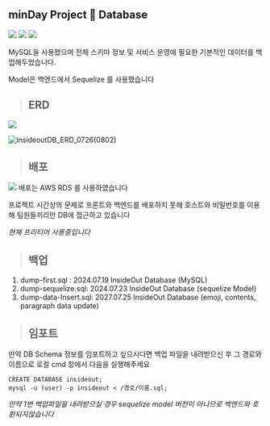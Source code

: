 ## minDay Project :green_book: Database
<img src="https://img.shields.io/badge/mysql-4479A1?style=for-the-badge&logo=mysql&logoColor=white">   <img src="https://img.shields.io/badge/AWS RDS-527FFF?style=for-the-badge&logo=amazonrds&logoColor=white">  <img src="https://img.shields.io/badge/sequelize-52B0E7?style=for-the-badge&logo=Sequelize&logoColor=white"> 

MySQL을 사용했으며 전체 스키마 정보 및 서비스 운영에 필요한 기본적인 데이터를 백업해두었습니다. 

Model은 백엔드에서 Sequelize 를 사용했습니다


> ## ERD
<img src="https://img.shields.io/badge/mysql-4479A1?style=for-the-badge&logo=mysql&logoColor=white"> 


![insideoutDB_ERD_0726(0802)](https://github.com/user-attachments/assets/612cab5e-599a-4c3e-86d7-9ef91c737b3e)


> ## 배포
<img src="https://img.shields.io/badge/AWS RDS-527FFF?style=for-the-badge&logo=amazonrds&logoColor=white">
배포는 AWS RDS 를 사용하였습니다

프로젝트 시간상의 문제로 프론트와 백엔드를 배포하지 못해 호스트와 비밀번호를 이용해 팀원들끼리만 DB에 접근하고 있습니다

_현재 프리티어 사용중입니다_


> ## 백업

1. dump-first.sql : 2024.07.19 InsideOut Database (MySQL)
2. dump-sequelize.sql: 2024.07.23 InsideOut Database (sequelize Model)
3. dump-data-Insert.sql: 2027.07.25 InsideOut Database (emoji, contents, paragraph data update)

> ## 임포트
만약 DB Schema 정보를 임포트하고 싶으시다면 백업 파일을 내려받으신 후 그 경로와 이름으로 로컬 cmd 창에서 다음을 실행해주세요


    CREATE DATABASE insideout; 
    mysql -u (user) -p insideout < /경로/이름.sql;
 

_만약 1번 백업파일을 내려받으실 경우 sequelize model 버전이 아니므로 백엔드와 호환되지않습니다_

